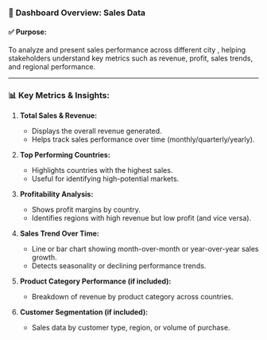 ### 🧾 **Dashboard Overview: Sales Data**

#### ✅ **Purpose:**

To analyze and present sales performance across different city , helping stakeholders understand key metrics such as revenue, profit, sales trends, and regional performance.

---

### 📊 **Key Metrics & Insights:**

1. **Total Sales & Revenue:**

   * Displays the overall revenue generated.
   * Helps track sales performance over time (monthly/quarterly/yearly).

2. **Top Performing Countries:**

   * Highlights countries with the highest sales.
   * Useful for identifying high-potential markets.

3. **Profitability Analysis:**

   * Shows profit margins by country.
   * Identifies regions with high revenue but low profit (and vice versa).

4. **Sales Trend Over Time:**

   * Line or bar chart showing month-over-month or year-over-year sales growth.
   * Detects seasonality or declining performance trends.

5. **Product Category Performance (if included):**

   * Breakdown of revenue by product category across countries.

6. **Customer Segmentation (if included):**

   * Sales data by customer type, region, or volume of purchase.

